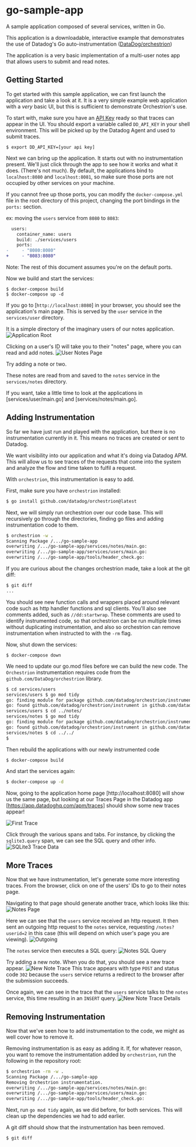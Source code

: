 # go-sample-app
A sample application composed of several services, written in Go.

This application is a downloadable, interactive example that demonstrates the use of Datadog's Go auto-instrumentation ([DataDog/orchestrion](https://github.com/DataDog/orchestrion))

The application is a very basic implementation of a multi-user notes app that allows users to submit and read notes.

## Getting Started

To get started with this sample application, we can first launch the application and take a look at it.
It is a very simple example web application with a *very* basic UI, but this is sufficient to demonstrate Orchestrion's use.

To start with, make sure you have an [API Key](https://docs.datadoghq.com/account_management/api-app-keys/) ready so that traces can appear in the UI.
You should export a variable called `DD_API_KEY` in your shell environment. This will be picked up by the Datadog Agent and used to submit traces.

```shell
$ export DD_API_KEY=[your api key]
```

Next we can bring up the application. It starts out with no instrumentation present. We'll just click through the app to see how it works and what it does. (There's not much).
By default, the applications bind to `localhost:8080` and `localhost:8081`, so make sure those ports are not occupied by other services on your machine.

If you cannot free up those ports, you can modify the `docker-compose.yml` file in the root directory of this project, changing the port bindings in the `ports:` section.

ex: moving the `users` service from `8080` to `8083`:
```diff
  users:
    container_name: users
    build: ./services/users
    ports:
-     - "8080:8080"
+     - "8083:8080"
```
Note: The rest of this document assumes you're on the default ports.


Now we build and start the services:
```shell
$ docker-compose build
$ docker-compose up -d
```
If you go to [`http://localhost:8080`] in your browser, you should see the application's main page. This is served by the `user` service in the `services/user` directory.

It is a simple directory of the imaginary users of our notes application.
![Application Root](doc/root.png)

Clicking on a user's ID will take you to their "notes" page, where you can read and add notes.
![User Notes Page](doc/user-notes.png)

Try adding a note or two.

These notes are read from and saved to the `notes` service in the `services/notes` directory.

If you want, take a little time to look at the applications in [services/user/main.go] and [services/notes/main.go].

## Adding Instrumentation
So far we have just run and played with the application, but there is no instrumentation currently in it. This means no traces are created or sent to Datadog.

We want visibility into our application and what it's doing via Datadog APM. This will allow us to see traces of the requests that come into the system and analyze the flow and time taken to fulfil a request.

With `orchestrion`, this instrumentation is easy to add. 

First, make sure you have `orchestrion` installed:
```sh
$ go install github.com/datadog/orchestrion@latest
```

Next, we will simply run orchestrion over our code base. This will recursively go through the directories, finding go files and adding instrumentation code to them.
```sh
$ orchestrion -w .
Scanning Package /.../go-sample-app
overwriting /.../go-sample-app/services/notes/main.go:
overwriting /.../go-sample-app/services/users/main.go:
overwriting /.../go-sample-app/tools/header_check.go:
```

If you are curious about the changes orchestrion made, take a look at the git diff:
```sh
$ git diff
...
```

You should see new function calls and wrappers placed around relevant code such as http handler functions and sql clients. You'll also see comments added, such as `//dd:startwrap`. These comments are used to identify instrumented code, so that orchestrion can be run multiple times without duplicating instrumentation, and also so orchestrion can remove instrumentation when instructed to with the `-rm` flag.

Now, shut down the services:
```
$ docker-compose down
```

We need to update our go.mod files before we can build the new code. The `Orchestrion` instrumentation requires code from the `github.com/DataDog/orchestrion` library.

```sh
$ cd services/users
services/users $ go mod tidy
go: finding module for package github.com/datadog/orchestrion/instrument
go: found github.com/datadog/orchestrion/instrument in github.com/datadog/orchestrion v0.1.0
services/users $ cd ../notes/
services/notes $ go mod tidy
go: finding module for package github.com/datadog/orchestrion/instrument
go: found github.com/datadog/orchestrion/instrument in github.com/datadog/orchestrion v0.1.0
services/notes $ cd ../../
$ 
```

Then rebuild the applications with our newly instrumented code
```sh 
$ docker-compose build
```

And start the services again:
```sh 
$ docker-compose up -d
```

Now, going to the application home page [http://localhost:8080] will show us the same page, but looking at our Traces Page in the Datadog app [https://app.datadoghq.com/apm/traces] should show some new traces appear!

![First Trace](doc/trace1.png)

Click through the various spans and tabs. For instance, by clicking the `sqlite3.query` span, we can see the SQL query and other info.
![SQLite3 Trace Data](doc/sqlite-info.png)


## More Traces
Now that we have instrumentation, let's generate some more interesting traces. From the browser, click on one of the users' IDs to go to their notes page.

Navigating to that page should generate another trace, which looks like this:
![Notes Page](doc/notes-trace.png)

Here we can see that the `users` service received an http request. It then sent an outgoing http request to the `notes` service, requesting `/notes?userid=2` in this case (this will depend on which user's page you are viewing).
![Outgoing](doc/notes-trace2.png)

The `notes` service then executes a SQL query:
![Notes SQL Query](doc/notes-sql.png)


Try adding a new note. When you do that, you should see a new trace appear.
![New Note Trace](doc/notes-trace3.png)
This trace appears with type `POST` and status code `302` because the `users` service returns a redirect to the browser after the submission succeeds.

Once again, we can see in the trace that the `users` service talks to the `notes` service, this time resulting in an `INSERT` query.
![New Note Trace Details](doc/notes-trace4.png)

## Removing Instrumentation
Now that we've seen how to add instrumentation to the code, we might as well cover how to remove it. 

Removing instrumentation is as easy as adding it. If, for whatever reason, you want to remove the instrumentation added by `orchestrion`, run the following in the repository root:
```sh 
$ orchestrion -rm -w .
Scanning Package /.../go-sample-app
Removing Orchestrion instrumentation.
overwriting /.../go-sample-app/services/notes/main.go:
overwriting /.../go-sample-app/services/users/main.go:
overwriting /.../go-sample-app/tools/header_check.go:
```

Next, run `go mod tidy` again, as we did before, for both services. This will clean up the dependencies we had to add earlier.

A git diff should show that the instrumentation has been removed.
```sh
$ git diff
```
